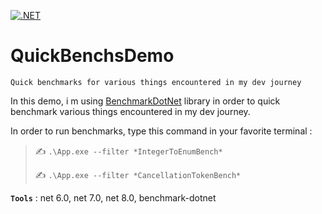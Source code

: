 [![.NET](https://github.com/aimenux/QuickBenchsDemo/actions/workflows/ci.yml/badge.svg)](https://github.com/aimenux/QuickBenchsDemo/actions/workflows/ci.yml)

# QuickBenchsDemo
```
Quick benchmarks for various things encountered in my dev journey
```

In this demo, i m using [BenchmarkDotNet](https://github.com/dotnet/BenchmarkDotNet) library in order to quick benchmark various things encountered in my dev journey.
>

In order to run benchmarks, type this command in your favorite terminal :
>
> :writing_hand: `.\App.exe --filter *IntegerToEnumBench*`
>
> :writing_hand: `.\App.exe --filter *CancellationTokenBench*`

>
**`Tools`** : net 6.0, net 7.0, net 8.0, benchmark-dotnet
